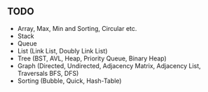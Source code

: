 ## TODO
* Array, Max, Min and Sorting, Circular etc.
* Stack
* Queue
* List (Link List, Doubly Link List)
* Tree (BST, AVL, Heap, Priority Queue, Binary Heap)
* Graph (Directed, Undirected, Adjacency Matrix, Adjacency List, Traversals BFS, DFS)
* Sorting (Bubble, Quick, Hash-Table)
